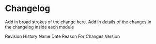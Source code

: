 # Changelog

Add in broad strokes of the change here. Add in details of the changes in the changelog inside each module

Revision History
Name	Date	Reason For Changes	Version
